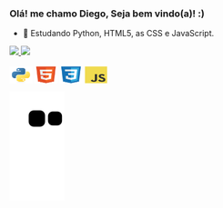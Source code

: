 ### Olá! me chamo Diego, Seja bem vindo(a)! :)


- 🌱 Estudando Python, HTML5, as CSS e JavaScript.

<div style="display: flex;">
  <a href="https://github.com/Dhyigo">
    <img style="display: inline-block;" src="https://github-readme-stats.vercel.app/api?username=Dhyigo&show_icons=true&theme=dark&include_all_commits=true&count_private=true&title_color=true">
    <img style="display: inline-block;" src="https://github-readme-stats.vercel.app/api/top-langs/?username=Dhyigo&layout=compact&langs_count=7&theme=dark&title_color=red">
  </a>
</div>
<br>
<div style="display: inline_block">
  <img align="center" alt="Python-LOGO" height="30" width="40" src="https://raw.githubusercontent.com/devicons/devicon/master/icons/python/python-original.svg">
  <img align="center" alt="HTML-LOGO" height="30" width="40" src="https://raw.githubusercontent.com/devicons/devicon/master/icons/html5/html5-original.svg">
  <img align="center" alt="CSS-LOGO" height="30" width="40" src="https://raw.githubusercontent.com/devicons/devicon/master/icons/css3/css3-original.svg">
  <img align="center" alt="JavaScript-LOGO" height="30" width="40" src="https://raw.githubusercontent.com/devicons/devicon/master/icons/javascript/javascript-original.svg">
</div>
  
![Snake animation](https://github.com/Dhyigo/Dhyigo/blob/output/github-contribution-grid-snake.svg)
